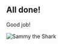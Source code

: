## All done!

Good job!

![Sammy the Shark](/do-product-docs/scenarios/doks/assets/sammy-balloon.png)
